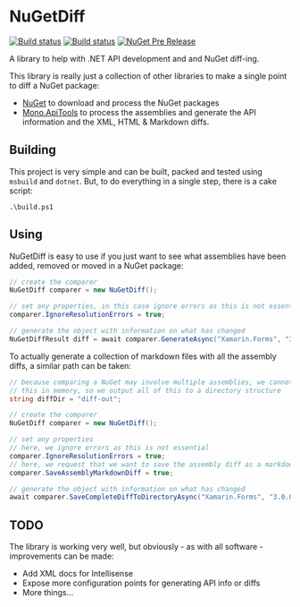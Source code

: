 # NuGetDiff

[![Build status](https://dotnetdevaddict.visualstudio.com/Mono.ApiTools.NuGetDiff/_apis/build/status/Build%20Mono.ApiTools.NuGetDiff)](https://dotnetdevaddict.visualstudio.com/Mono.ApiTools.NuGetDiff/_build/latest?definitionId=12) [![Build status](https://ci.appveyor.com/api/projects/status/y8yct1q94vxaw3i6/branch/master?svg=true)](https://ci.appveyor.com/project/mattleibow/nugetcomparer/branch/master) [![NuGet Pre Release](https://img.shields.io/nuget/vpre/Mono.ApiTools.NuGetDiff.svg)](https://www.nuget.org/packages/Mono.ApiTools.NuGetDiff)

A library to help with .NET API development and and NuGet diff-ing.

This library is really just a collection of other libraries to make a single
point to diff a NuGet package:

 * [NuGet][nuget] to download and process the NuGet packages
 * [Mono.ApiTools][api-tools] to process the assemblies and generate the 
   API information and the XML, HTML & Markdown diffs.

## Building

This project is very simple and can be built, packed and tested using
`msbuild` and `dotnet`. But, to do everything in a single step, there is
a cake script:

```
.\build.ps1
```

## Using

NuGetDiff is easy to use if you just want to see what assemblies have been
added, removed or moved in a NuGet package:

```csharp
// create the comparer
NuGetDiff comparer = new NuGetDiff();

// set any properties, in this case ignore errors as this is not essential
comparer.IgnoreResolutionErrors = true;

// generate the object with information on what has changed
NuGetDiffResult diff = await comparer.GenerateAsync("Xamarin.Forms", "3.0.0.446417", "3.1.0.697729");
```

To actually generate a collection of markdown files with all the assembly
diffs, a similar path can be taken:

```csharp
// because comparing a NuGet may involve multiple assemblies, we cannot do
// this in memory, so we output all of this to a directory structure
string diffDir = "diff-out";

// create the comparer
NuGetDiff comparer = new NuGetDiff();

// set any properties
// here, we ignore errors as this is not essential
comparer.IgnoreResolutionErrors = true;
// here, we request that we want to save the assembly diff as a markdown file
comparer.SaveAssemblyMarkdownDiff = true;

// generate the object with information on what has changed
await comparer.SaveCompleteDiffToDirectoryAsync("Xamarin.Forms", "3.0.0.446417", "3.1.0.697729", diffDir);
```

## TODO

The library is working very well, but obviously - as with all software -
improvements can be made:

 * Add XML docs for Intellisense
 * Expose more configuration points for generating API info or diffs
 * More things...

[nuget]: https://github.com/NuGet/NuGet.Client
[api-tools]: https://www.nuget.org/packages/Mono.ApiTools
